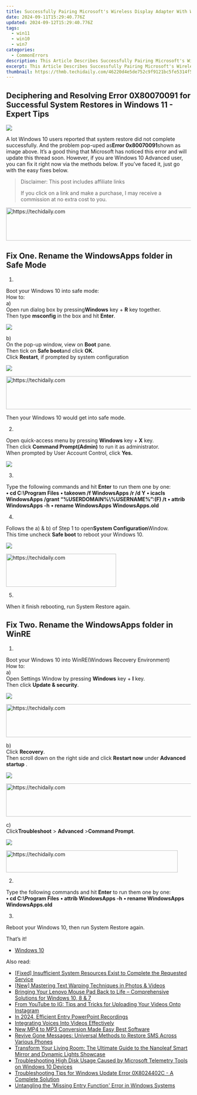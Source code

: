 ```yaml
---
title: Successfully Pairing Microsoft's Wireless Display Adapter With Windows 11 - Expert Tips & Fixes
date: 2024-09-11T15:29:40.776Z
updated: 2024-09-12T15:29:40.776Z
tags:
  - win11
  - win10
  - win7
categories:
  - CommonErrors
description: This Article Describes Successfully Pairing Microsoft's Wireless Display Adapter With Windows 11 - Expert Tips & Fixes
excerpt: This Article Describes Successfully Pairing Microsoft's Wireless Display Adapter With Windows 11 - Expert Tips & Fixes
thumbnail: https://thmb.techidaily.com/46220d4e5de752c9f9121bc5fe5314f52ef333630dc70248125ef90566a42a71.jpg
---
```


## Deciphering and Resolving Error 0X80070091 for Successful System Restores in Windows 11 - Expert Tips

![](https://images.drivereasy.com/wp-content/uploads/2017/04/1-2.jpg)
  
A lot Windows 10 users reported that system restore did not complete successfully. And the problem pop-uped as**Error 0x80070091**shown as image above. It’s a good thing that Microsoft has noticed this error and  will update this thread soon. However, if you are Windows 10 Advanced user, you can fix it right now via the methods below. If you’ve faced it, just go with the easy fixes below.  

>  Disclaimer: This post includes affiliate links
>
>  If you click on a link and make a purchase, I may receive a commission at no extra cost to you.
>

  

<!-- affiliate ads begin -->
<a href="https://ephamedtechinc.pxf.io/c/5597632/2130533/26400" target="_top" id="2130533">
  <img src="//a.impactradius-go.com/display-ad/26400-2130533" border="0" alt="https://techidaily.com" width="728" height="90"/>
</a>
<img height="0" width="0" src="https://ephamedtechinc.pxf.io/i/5597632/2130533/26400" style="position:absolute;visibility:hidden;" border="0" />
<!-- affiliate ads end -->

## **Fix One. Rename the WindowsApps folder in Safe Mode**

1)  

Boot your Windows 10 into safe mode:  
How to:  
a)  
Open run dialog box by pressing**Windows** key + **R** key together.  
Then type **msconfig** in the box and hit **Enter**.  
  
![](https://images.drivereasy.com/wp-content/uploads/2017/04/2-2.jpg)
  
b)  
On the pop-up window, view on **Boot** pane.  
Then tick on **Safe boot**and click **OK**.  
Click **Restart**, if prompted by system configuration  
  
![](https://images.drivereasy.com/wp-content/uploads/2017/04/3-1.jpg)
  

<!-- affiliate ads begin -->
<a href="https://ephamedtechinc.pxf.io/c/5597632/2123511/26400" target="_top" id="2123511">
  <img src="//a.impactradius-go.com/display-ad/26400-2123511" border="0" alt="https://techidaily.com" width="728" height="90"/>
</a>
<img height="0" width="0" src="https://ephamedtechinc.pxf.io/i/5597632/2123511/26400" style="position:absolute;visibility:hidden;" border="0" />
<!-- affiliate ads end -->

Then your Windows 10 would get into safe mode.  
  
2)  

Open quick-access menu by pressing **Windows** key + **X** key.  
Then click **Command Prompt(Admin)** to run it as administrator.  
When prompted by User Account Control, click   **Yes.**
  
**![](https://images.drivereasy.com/wp-content/uploads/2017/04/4-2.jpg)**
  
3)  

Type the following commands and hit **Enter** to run them one by one:  
**• cd C:\\Program Files**
**• takeown /f WindowsApps /r /d Y**
 **• icacls WindowsApps /grant “%USERDOMAIN%\\%USERNAME%”:(F) /t**
**• attrib WindowsApps -h**
 **• rename WindowsApps WindowsApps.old**
  
4)  

Follows the a) & b) of Step 1 to open**System Configuration**Window.  
This time uncheck **Safe boot** to reboot your Windows 10.  
  
![](https://images.drivereasy.com/wp-content/uploads/2017/04/5-1.jpg)
  

<!-- affiliate ads begin -->
<a href="https://wigfever.sjv.io/c/5597632/2005183/22899" target="_top" id="2005183">
  <img src="//a.impactradius-go.com/display-ad/22899-2005183" border="0" alt="https://techidaily.com" width="300" height="90"/>
</a>
<img height="0" width="0" src="https://wigfever.sjv.io/i/5597632/2005183/22899" style="position:absolute;visibility:hidden;" border="0" />
<!-- affiliate ads end -->

5)  

When it finish rebooting, run System Restore again.  
  
## **Fix Two. Rename the WindowsApps folder in WinRE**

1)  

Boot your Windows 10 into WinRE(Windows Recovery Environment)  
How to:  
a)  
Open Settings Window by pressing **Windows** key + **I** key.  
Then click **Update & security**.  
  
![](https://images.drivereasy.com/wp-content/uploads/2017/04/6.jpg)
  

<!-- affiliate ads begin -->
<a href="https://ephamedtechinc.pxf.io/c/5597632/2120862/26400?prodsku=Saturn" target="_top" id="2120862">
  <img src="//a.impactradius-go.com/display-ad/26400-2120862" border="0" alt="https://techidaily.com" width="728" height="90"/>
</a>
<img height="0" width="0" src="https://ephamedtechinc.pxf.io/i/5597632/2120862/26400?prodsku=Saturn" style="position:absolute;visibility:hidden;" border="0" />
<!-- affiliate ads end -->

b)  
Click **Recovery**.  
Then scroll down on the right side and click **Restart now** under **Advanced startup** .  
  
![](https://images.drivereasy.com/wp-content/uploads/2017/04/7-2.jpg)
  

<!-- affiliate ads begin -->
<a href="https://unicoeye.pxf.io/c/5597632/2134247/18498" target="_top" id="2134247">
  <img src="//a.impactradius-go.com/display-ad/18498-2134247" border="0" alt="https://techidaily.com" width="728" height="90"/>
</a>
<img height="0" width="0" src="https://unicoeye.pxf.io/i/5597632/2134247/18498" style="position:absolute;visibility:hidden;" border="0" />
<!-- affiliate ads end -->

c)  
Click**Troubleshoot** \> **Advanced** \>**Command Prompt**.
  
![](https://images.drivereasy.com/wp-content/uploads/2017/04/11.jpg)
  

<!-- affiliate ads begin -->
<a href="https://review-au.sjv.io/c/5597632/2098703/14409" target="_top" id="2098703">
  <img src="//a.impactradius-go.com/display-ad/14409-2098703" border="0" alt="https://techidaily.com" width="468" height="60"/>
</a>
<img height="0" width="0" src="https://review-au.sjv.io/i/5597632/2098703/14409" style="position:absolute;visibility:hidden;" border="0" />
<!-- affiliate ads end -->

2)  

Type the following commands and hit **Enter**  to run them one by one:  
**• cd C:\\Program Files**
**• attrib WindowsApps -h**
 **• rename WindowsApps WindowsApps.old**
  
3)

Reboot your Windows 10, then run System Restore again.  
  
That’s it!

* [Windows 10](https://tools.techidaily.com/drivereasy/download/)

<ins class="adsbygoogle"
     style="display:block"
     data-ad-format="autorelaxed"
     data-ad-client="ca-pub-7571918770474297"
     data-ad-slot="1223367746"></ins>

<ins class="adsbygoogle"
     style="display:block"
     data-ad-client="ca-pub-7571918770474297"
     data-ad-slot="8358498916"
     data-ad-format="auto"
     data-full-width-responsive="true"></ins>

<span class="atpl-alsoreadstyle">Also read:</span>
<div><ul>
<li><a href="https://win-howtos.techidaily.com/fixed-insufficient-system-resources-exist-to-complete-the-requested-service/"><u>[Fixed] Insufficient System Resources Exist to Complete the Requested Service</u></a></li>
<li><a href="https://extra-support.techidaily.com/new-mastering-text-warping-techniques-in-photos-and-videos/"><u>[New] Mastering Text Warping Techniques in Photos & Videos</u></a></li>
<li><a href="https://win-howtos.techidaily.com/bringing-your-lenovo-mouse-pad-back-to-life-comprehensive-solutions-for-windows-10-8-and-7/"><u>Bringing Your Lenovo Mouse Pad Back to Life – Comprehensive Solutions for Windows 10, 8 & 7</u></a></li>
<li><a href="https://tech-revival.techidaily.com/from-youtube-to-ig-tips-and-tricks-for-uploading-your-videos-onto-instagram/"><u>From YouTube to IG: Tips and Tricks for Uploading Your Videos Onto Instagram</u></a></li>
<li><a href="https://screen-activity-recording.techidaily.com/in-2024-efficient-entry-powerpoint-recordings/"><u>In 2024, Efficient Entry PowerPoint Recordings</u></a></li>
<li><a href="https://extra-lessons.techidaily.com/integrating-voices-into-videos-effectively/"><u>Integrating Voices Into Videos Effectively</u></a></li>
<li><a href="https://video-content-creator.techidaily.com/new-mp4-to-mp3-conversion-made-easy-best-software/"><u>New MP4 to MP3 Conversion Made Easy Best Software</u></a></li>
<li><a href="https://technical-tips.techidaily.com/revive-gone-messages-universal-methods-to-restore-sms-across-various-phones/"><u>Revive Gone Messages: Universal Methods to Restore SMS Across Various Phones</u></a></li>
<li><a href="https://tech-revival.techidaily.com/transform-your-living-room-the-ultimate-guide-to-the-nanoleaf-smart-mirror-and-dynamic-lights-showcase/"><u>Transform Your Living Room: The Ultimate Guide to the Nanoleaf Smart Mirror and Dynamic Lights Showcase</u></a></li>
<li><a href="https://win-howtos.techidaily.com/troubleshooting-high-disk-usage-caused-by-microsoft-telemetry-tools-on-windows-10-devices/"><u>Troubleshooting High Disk Usage Caused by Microsoft Telemetry Tools on Windows 10 Devices</u></a></li>
<li><a href="https://win-howtos.techidaily.com/troubleshooting-tips-for-windows-update-error-0x8024402c-a-complete-solution/"><u>Troubleshooting Tips for Windows Update Error 0X8024402C - A Complete Solution</u></a></li>
<li><a href="https://win-howtos.techidaily.com/untangling-the-missing-entry-function-error-in-windows-systems/"><u>Untangling the 'Missing Entry Function' Error in Windows Systems</u></a></li>
</ul></div>

